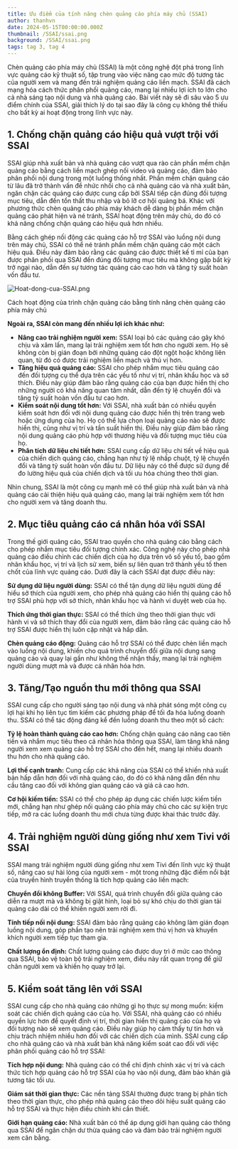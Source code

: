 ```yaml
---
title: Ưu điểm của tính năng chèn quảng cáo phía máy chủ (SSAI)
author: thanhvn
date: 2024-05-15T00:00:00.000Z
thumbnail: /SSAI/ssai.png
background: /SSAI/ssai.png
tags: tag 3, tag 4
---
```


Chèn quảng cáo phía máy chủ (SSAI) là một công nghệ đột phá trong lĩnh vực quảng cáo kỹ thuật số, tập trung vào việc nâng cao mức độ tương tác của người xem và mang đến trải nghiệm quảng cáo liền mạch. SSAI đã cách mạng hóa cách thức phân phối quảng cáo, mang lại nhiều lợi ích to lớn cho cả nhà sáng tạo nội dung và nhà quảng cáo. Bài viết này sẽ đi sâu vào 5 ưu điểm chính của SSAI, giải thích lý do tại sao đây là công cụ không thể thiếu cho bất kỳ ai hoạt động trong lĩnh vực này.

## **1. Chống chặn quảng cáo hiệu quả vượt trội với SSAI**

SSAI giúp nhà xuất bản và nhà quảng cáo vượt qua rào cản phần mềm chặn quảng cáo bằng cách liền mạch ghép nối video và quảng cáo, đảm bảo phân phối nội dung trong một luồng thống nhất. Phần mềm chặn quảng cáo từ lâu đã trở thành vấn đề nhức nhối cho cả nhà quảng cáo và nhà xuất bản, ngăn chặn các quảng cáo được cung cấp bởi SSAI tiếp cận đúng đối tượng mục tiêu, dẫn đến tổn thất thu nhập và bỏ lỡ cơ hội quảng bá. Khác với phương thức chèn quảng cáo phía máy khách dễ dàng bị phần mềm chặn quảng cáo phát hiện và né tránh, SSAI hoạt động trên máy chủ, do đó có khả năng chống chặn quảng cáo hiệu quả hơn nhiều.

Bằng cách ghép nối động các quảng cáo hỗ trợ SSAI vào luồng nội dung trên máy chủ, SSAI có thể né tránh phần mềm chặn quảng cáo một cách hiệu quả. Điều này đảm bảo rằng các quảng cáo được thiết kế tỉ mỉ của bạn được phân phối qua SSAI đến đúng đối tượng mục tiêu mà không gặp bất kỳ trở ngại nào, dẫn đến sự tương tác quảng cáo cao hơn và tăng tỷ suất hoàn vốn đầu tư.

![Hoat-dong-cua-SSAI.png](/SSAI/Hoat-dong-cua-SSAI.png)

Cách hoạt động của trình chặn quảng cáo bằng tính năng chèn quảng cáo phía máy chủ

**Ngoài ra, SSAI còn mang đến nhiều lợi ích khác như:**

- **Nâng cao trải nghiệm người xem:** SSAI loại bỏ các quảng cáo gây khó chịu và xâm lấn, mang lại trải nghiệm xem tốt hơn cho người xem. Họ sẽ không còn bị gián đoạn bởi những quảng cáo đột ngột hoặc không liên quan, từ đó có được trải nghiệm liền mạch và thú vị hơn.
- **Tăng hiệu quả quảng cáo:** SSAI cho phép nhắm mục tiêu quảng cáo đến đối tượng cụ thể dựa trên các yếu tố như vị trí, nhân khẩu học và sở thích. Điều này giúp đảm bảo rằng quảng cáo của bạn được hiển thị cho những người có khả năng quan tâm nhất, dẫn đến tỷ lệ chuyển đổi và tăng tỷ suất hoàn vốn đầu tư cao hơn.
- **Kiểm soát nội dung tốt hơn:** Với SSAI, nhà xuất bản có nhiều quyền kiểm soát hơn đối với nội dung quảng cáo được hiển thị trên trang web hoặc ứng dụng của họ. Họ có thể lựa chọn loại quảng cáo nào sẽ được hiển thị, cũng như vị trí và tần suất hiển thị. Điều này giúp đảm bảo rằng nội dung quảng cáo phù hợp với thương hiệu và đối tượng mục tiêu của họ.
- **Phân tích dữ liệu chi tiết hơn:** SSAI cung cấp dữ liệu chi tiết về hiệu quả của chiến dịch quảng cáo, chẳng hạn như tỷ lệ nhấp chuột, tỷ lệ chuyển đổi và tăng tỷ suất hoàn vốn đầu tư. Dữ liệu này có thể được sử dụng để đo lường hiệu quả của chiến dịch và tối ưu hóa chúng theo thời gian.

Nhìn chung, SSAI là một công cụ mạnh mẽ có thể giúp nhà xuất bản và nhà quảng cáo cải thiện hiệu quả quảng cáo, mang lại trải nghiệm xem tốt hơn cho người xem và tăng doanh thu.

## 2. Mục tiêu quảng cáo cá nhân hóa với SSAI

Trong thế giới quảng cáo, SSAI trao quyền cho nhà quảng cáo bằng cách cho phép nhắm mục tiêu đối tượng chính xác. Công nghệ này cho phép nhà quảng cáo điều chỉnh các chiến dịch của họ dựa trên vô số yếu tố, bao gồm nhân khẩu học, vị trí và lịch sử xem, biến sự liên quan trở thành yếu tố then chốt của lĩnh vực quảng cáo. Dưới đây là cách SSAI đạt được điều này:

**Sử dụng dữ liệu người dùng:** SSAI có thể tận dụng dữ liệu người dùng để hiểu sở thích của người xem, cho phép nhà quảng cáo hiển thị quảng cáo hỗ trợ SSAI phù hợp với sở thích, nhân khẩu học và hành vi duyệt web của họ.

**Thích ứng thời gian thực:** SSAI có thể thích ứng theo thời gian thực với hành vi và sở thích thay đổi của người xem, đảm bảo rằng các quảng cáo hỗ trợ SSAI được hiển thị luôn cập nhật và hấp dẫn.

**Chèn quảng cáo động:** Quảng cáo hỗ trợ SSAI có thể được chèn liền mạch vào luồng nội dung, khiến cho quá trình chuyển đổi giữa nội dung sang quảng cáo và quay lại gần như không thể nhận thấy, mang lại trải nghiệm người dùng mượt mà và được cá nhân hóa hơn.

## 3. Tăng/Tạo nguồn thu mới thông qua SSAI

SSAI cung cấp cho người sáng tạo nội dung và nhà phát sóng một công cụ lợi hại khi họ liên tục tìm kiếm các phương pháp để tối đa hóa luồng doanh thu. SSAI có thể tác động đáng kể đến luồng doanh thu theo một số cách:

**Tỷ lệ hoàn thành quảng cáo cao hơn:** Chống chặn quảng cáo nâng cao tiên tiến và nhắm mục tiêu theo cá nhân hóa thông qua SSAI, làm tăng khả năng người xem xem quảng cáo hỗ trợ SSAI cho đến hết, mang lại nhiều doanh thu hơn cho nhà quảng cáo.

**Lợi thế cạnh tranh:**  Cung cấp các khả năng của SSAI có thể khiến nhà xuất bản hấp dẫn hơn đối với nhà quảng cáo, do đó có khả năng dẫn đến nhu cầu tăng cao đối với không gian quảng cáo và giá cả cao hơn.

**Cơ hội kiếm tiền:** SSAI có thể cho phép áp dụng các chiến lược kiếm tiền mới, chẳng hạn như ghép nối quảng cáo phía máy chủ cho các sự kiện trực tiếp, mở ra các luồng doanh thu mới chưa từng được khai thác trước đây.

## 4. Trải nghiệm người dùng giống như xem Tivi với SSAI

SSAI mang trải nghiệm người dùng giống như xem Tivi đến lĩnh vực kỹ thuật số, nâng cao sự hài lòng của người xem - một trong những đặc điểm nổi bật của truyền hình truyền thống là tích hợp quảng cáo liền mạch:

**Chuyển đổi không Buffer:** Với SSAI, quá trình chuyển đổi giữa quảng cáo diễn ra mượt mà và không bị giật hình, loại bỏ sự khó chịu do thời gian tải quảng cáo dài có thể khiến người xem rời đi.

**Tính tiếp nối nội dung:** SSAI đảm bảo rằng quảng cáo không làm gián đoạn luồng nội dung, góp phần tạo nên trải nghiệm xem thú vị hơn và khuyến khích người xem tiếp tục tham gia.


**Chất lượng ổn định:** Chất lượng quảng cáo được duy trì ở mức cao thông qua SSAI, bảo vệ toàn bộ trải nghiệm xem, điều này rất quan trọng để giữ chân người xem và khiến họ quay trở lại.

## 5. Kiểm soát tăng lên với SSAI

SSAI cung cấp cho nhà quảng cáo những gì họ thực sự mong muốn: kiểm soát các chiến dịch quảng cáo của họ. Với SSAI, nhà quảng cáo có nhiều quyền lực hơn để quyết định vị trí, thời gian hiển thị quảng cáo của họ và đối tượng nào sẽ xem quảng cáo. Điều này giúp họ cảm thấy tự tin hơn và chịu trách nhiệm nhiều hơn đối với các chiến dịch của mình. SSAI cung cấp cho nhà quảng cáo và nhà xuất bản khả năng kiểm soát cao đối với việc phân phối quảng cáo hỗ trợ SSAI:

**Tích hợp nội dung:** Nhà quảng cáo có thể chỉ định chính xác vị trí và cách thức tích hợp quảng cáo hỗ trợ SSAI của họ vào nội dung, đảm bảo khán giả tương tác tối ưu.

**Giám sát thời gian thực:** Các nền tảng SSAI thường được trang bị phân tích theo thời gian thực, cho phép nhà quảng cáo theo dõi hiệu suất quảng cáo hỗ trợ SSAI và thực hiện điều chỉnh khi cần thiết.

**Giới hạn quảng cáo:** Nhà xuất bản có thể áp dụng giới hạn quảng cáo thông qua SSAI để ngăn chặn dư thừa quảng cáo và đảm bảo trải nghiệm người xem cân bằng.
